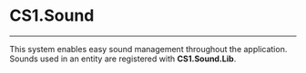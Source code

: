 # CS1.Sound
____

This system enables easy sound management throughout the application.
Sounds used in an entity are registered with **CS1.Sound.Lib**.